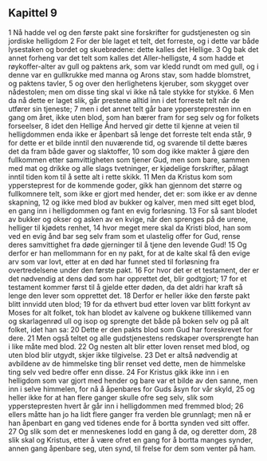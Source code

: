 ## Kapittel 9

1 Nå hadde vel og den første pakt sine forskrifter for gudstjenesten og sin jordiske helligdom
2 For der ble laget et telt, det forreste, og i dette var både lysestaken og bordet og skuebrødene: dette kalles det Hellige.
3 Og bak det annet forheng var det telt som kalles det Aller-helligste,
4 som hadde et røykoffer-alter av gull og paktens ark, som var kledd rundt om med gull, og i denne var en gullkrukke med manna og Arons stav, som hadde blomstret, og paktens tavler,
5 og over den herlighetens kjeruber, som skygget over nådestolen; men om disse ting skal vi ikke nå tale stykke for stykke.
6 Men da nå dette er laget slik, går prestene alltid inn i det forreste telt når de utfører sin tjeneste;
7 men i det annet telt går bare ypperstepresten inn en gang om året, ikke uten blod, som han bærer fram for seg selv og for folkets forseelser,
8 idet den Hellige Ånd herved gir dette til kjenne at veien til helligdommen enda ikke er åpenbart så lenge det forreste telt enda står,
9 for dette er et bilde inntil den nuværende tid, og svarende til dette bæres det da fram både gaver og slaktoffer,
10 som dog ikke makter å gjøre den fullkommen etter samvittigheten som tjener Gud, men som bare, sammen med mat og drikke og alle slags tvetninger, er kjødelige forskrifter, pålagt inntil tiden kom til å sette alt i rette skikk.
11 Men da Kristus kom som yppersteprest for de kommende goder, gikk han gjennom det større og fullkomnere telt, som ikke er gjort med hender, det er: som ikke er av denne skapning,
12 og ikke med blod av bukker og kalver, men med sitt eget blod, en gang inn i helligdommen og fant en evig forløsning.
13 For så sant blodet av bukker og okser og asken av en kvige, når den sprenges på de urene, helliger til kjødets renhet,
14 hvor meget mere skal da Kristi blod, han som ved en evig ånd bar seg selv fram som et ulastelig offer for Gud, rense deres samvittighet fra døde gjerninger til å tjene den levende Gud!
15 Og derfor er han mellommann for en ny pakt, for at de kalte skal få den evige arv som var lovt, etter at en død har funnet sted til forløsning fra overtredelsene under den første pakt.
16 For hvor det er et testament, der er det nødvendig at dens død som har opprettet det, blir godtgjort;
17 for et testament kommer først til å gjelde etter døden, da det aldri har kraft så lenge den lever som opprettet det.
18 Derfor er heller ikke den første pakt blitt innvidd uten blod;
19 for da ethvert bud etter loven var blitt forkynt av Moses for alt folket, tok han blodet av kalvene og bukkene tillikemed vann og skarlagenrød ull og isop og sprengte det både på boken selv og på alt folket, idet han sa:
20 Dette er den pakts blod som Gud har foreskrevet for dere.
21 Men også teltet og alle gudstjenestens redskaper oversprengte han i like måte med blod.
22 Og nesten alt blir etter loven renset med blod, og uten blod blir utgydt, skjer ikke tilgivelse.
23 Det er altså nødvendig at avbildene av de himmelske ting blir renset ved dette, men de himmelske ting selv ved bedre offer enn disse.
24 For Kristus gikk ikke inn i en helligdom som var gjort med hender og bare var et bilde av den sanne, men inn i selve himmelen, for nå å åpenbares for Guds åsyn for vår skyld,
25 og heller ikke for at han flere ganger skulle ofre seg selv, slik som ypperstepresten hvert år går inn i helligdommen med fremmed blod;
26 ellers måtte han jo ha lidt flere ganger fra verden ble grunnlagt; men nå er han åpenbart en gang ved tidenes ende for å bortta synden ved sitt offer.
27 Og slik som det er menneskenes lodd en gang å dø, og deretter dom,
28 slik skal og Kristus, etter å være ofret en gang for å bortta manges synder, annen gang åpenbare seg, uten synd, til frelse for dem som venter på ham.
